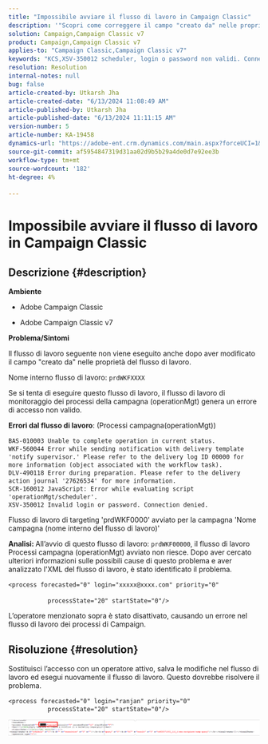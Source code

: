 ```yaml
---
title: "Impossibile avviare il flusso di lavoro in Campaign Classic"
description: '"Scopri come correggere il campo "creato da" nelle proprietà del flusso di lavoro in Adobe Campaign Classic."'
solution: Campaign,Campaign Classic v7
product: Campaign,Campaign Classic v7
applies-to: "Campaign Classic,Campaign Classic v7"
keywords: "KCS,XSV-350012 scheduler, login o password non validi. Connessione negata."
resolution: Resolution
internal-notes: null
bug: false
article-created-by: Utkarsh Jha
article-created-date: "6/13/2024 11:08:49 AM"
article-published-by: Utkarsh Jha
article-published-date: "6/13/2024 11:11:15 AM"
version-number: 5
article-number: KA-19458
dynamics-url: "https://adobe-ent.crm.dynamics.com/main.aspx?forceUCI=1&pagetype=entityrecord&etn=knowledgearticle&id=29891f4e-7529-ef11-840a-00224808decd"
source-git-commit: af5954847319d31aa02d9b5b29a4de0d7e92ee3b
workflow-type: tm+mt
source-wordcount: '182'
ht-degree: 4%

---
```


# Impossibile avviare il flusso di lavoro in Campaign Classic

## Descrizione {#description}


<b>Ambiente</b>

- Adobe Campaign Classic

- Adobe Campaign Classic v7

<b>Problema/Sintomi</b>

Il flusso di lavoro seguente non viene eseguito anche dopo aver modificato il campo &quot;creato da&quot; nelle proprietà del flusso di lavoro.

Nome interno flusso di lavoro: ``prdWKFXXXX``

Se si tenta di eseguire questo flusso di lavoro, il flusso di lavoro di monitoraggio dei processi della campagna (operationMgt) genera un errore di accesso non valido.

<b>Errori dal flusso di lavoro</b>: (Processi campagna(operationMgt))




```
BAS-010003 Unable to complete operation in current status.
WKF-560044 Error while sending notification with delivery template 'notify supervisor.' Please refer to the delivery log ID 00000 for more information (object associated with the workflow task).
DLV-490118 Error during preparation. Please refer to the delivery action journal '27626534' for more information.
SCR-160012 JavaScript: Error while evaluating script 'operationMgt/scheduler'.
XSV-350012 Invalid login or password. Connection denied.
```




Flusso di lavoro di targeting &#39;prdWKF0000&#39; avviato per la campagna &#39;Nome campagna (nome interno del flusso di lavoro)&#39;

<b>Analisi: </b>
All’avvio di questo flusso di lavoro: `prdWKF00000`, il flusso di lavoro Processi campagna (operationMgt) avviato non riesce. Dopo aver cercato ulteriori informazioni sulle possibili cause di questo problema e aver analizzato l&#39;XML del flusso di lavoro, è stato identificato il problema.




```
<process forecasted="0" login="xxxxx@xxxx.com" priority="0"

           processState="20" startState="0"/>
```




L’operatore menzionato sopra è stato disattivato, causando un errore nel flusso di lavoro dei processi di Campaign.


## Risoluzione {#resolution}


Sostituisci l’accesso con un operatore attivo, salva le modifiche nel flusso di lavoro ed esegui nuovamente il flusso di lavoro. Questo dovrebbe risolvere il problema.




```
<process forecasted="0" login="ranjan" priority="0"
           processState="20" startState="0"/>
```






![](assets/852729f9-68d0-ec11-a7b5-0022480a8e40.png)
